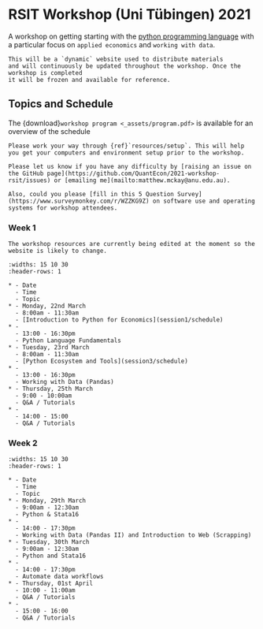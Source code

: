 # RSIT Workshop (Uni Tübingen) 2021

A workshop on getting starting with the [python programming language](https://www.python.org)
with a particular focus on `applied economics` and `working with data`.

```{note}
This will be a `dynamic` website used to distribute materials
and will continuously be updated throughout the workshop. Once the workshop is completed
it will be frozen and available for reference.
```

## Topics and Schedule

The {download}`workshop program <_assets/program.pdf>` is available for an overview of the schedule

```{admonition} Pre-Workshop Setup:
Please work your way through {ref}`resources/setup`. This will help you get your computers and environment setup prior to the workshop.

Please let us know if you have any difficulty by [raising an issue on the GitHub page](https://github.com/QuantEcon/2021-workshop-rsit/issues) or [emailing me](mailto:matthew.mckay@anu.edu.au).

Also, could you please [fill in this 5 Question Survey](https://www.surveymonkey.com/r/WZZKG9Z) on software use and operating
systems for workshop attendees.
```

### Week 1

```{warning}
The workshop resources are currently being edited at the moment so the website is likely to change.
```

```{list-table}
:widths: 15 10 30
:header-rows: 1

* - Date
  - Time
  - Topic
* - Monday, 22nd March
  - 8:00am - 11:30am
  - [Introduction to Python for Economics](session1/schedule)
* - 
  - 13:00 - 16:30pm
  - Python Language Fundamentals
* - Tuesday, 23rd March
  - 8:00am - 11:30am
  - [Python Ecosystem and Tools](session3/schedule)
* - 
  - 13:00 - 16:30pm
  - Working with Data (Pandas)
* - Thursday, 25th March
  - 9:00 - 10:00am
  - Q&A / Tutorials
* - 
  - 14:00 - 15:00
  - Q&A / Tutorials
```

### Week 2

```{list-table}
:widths: 15 10 30
:header-rows: 1

* - Date
  - Time
  - Topic
* - Monday, 29th March
  - 9:00am - 12:30am
  - Python & Stata16
* - 
  - 14:00 - 17:30pm
  - Working with Data (Pandas II) and Introduction to Web (Scrapping)
* - Tuesday, 30th March
  - 9:00am - 12:30am
  - Python and Stata16
* - 
  - 14:00 - 17:30pm
  - Automate data workflows
* - Thursday, 01st April
  - 10:00 - 11:00am
  - Q&A / Tutorials
* - 
  - 15:00 - 16:00
  - Q&A / Tutorials
```
